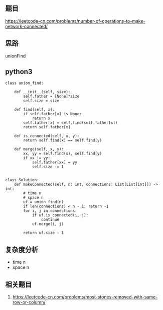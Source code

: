 ## 题目
https://leetcode-cn.com/problems/number-of-operations-to-make-network-connected/

## 思路
unionFind

## python3
```python3
class union_find:

    def __init__(self, size):
        self.father = [None]*size
        self.size = size
    
    def find(self, x):
        if self.father[x] is None:
            return x
        self.father[x] = self.find(self.father[x])
        return self.father[x]

    def is_connected(self, x, y):
        return self.find(x) == self.find(y)

    def merge(self, x, y):
        xx, yy = self.find(x), self.find(y)
        if xx != yy:
            self.father[xx] = yy
            self.size -= 1


class Solution:
    def makeConnected(self, n: int, connections: List[List[int]]) -> int:
        # time n
        # space n
        uf = union_find(n)
        if len(connections) < n - 1: return -1
        for i, j in connections:
            if uf.is_connected(i, j):
                continue
            uf.merge(i, j)
        
        return uf.size - 1
```

## 复杂度分析
* time n
* space n

## 相关题目
1. https://leetcode-cn.com/problems/most-stones-removed-with-same-row-or-column/
